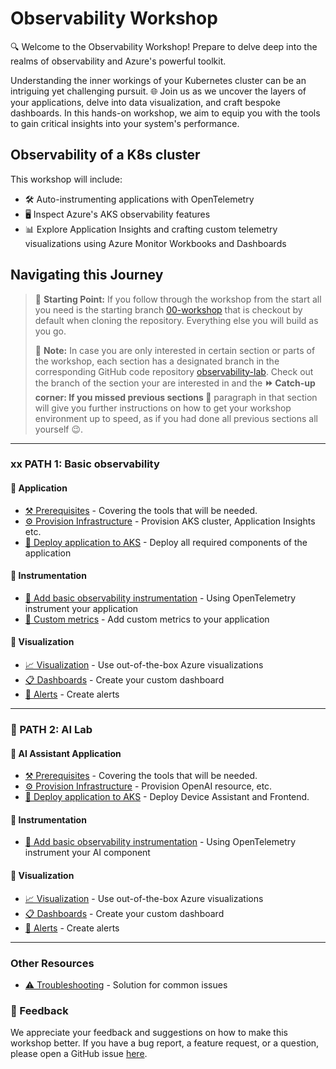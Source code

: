 # Observability Workshop

🔍 Welcome to the Observability Workshop! Prepare to delve deep into the realms of observability and Azure's powerful toolkit.

Understanding the inner workings of your Kubernetes cluster can be an intriguing yet challenging pursuit. 🌐 Join us as we uncover the layers of your applications, delve into data visualization, and craft bespoke dashboards. In this hands-on workshop, we aim to equip you with the tools to gain critical insights into your system's performance.

## Observability of a K8s cluster

This workshop will include:

- 🛠️ Auto-instrumenting applications with OpenTelemetry
- 🖥️ Inspect Azure's AKS observability features
- 📊 Explore Application Insights and crafting custom telemetry visualizations using Azure Monitor Workbooks and Dashboards

## Navigating this Journey

> 📌 **Starting Point:** If you follow through the workshop from the start all you need is the starting branch [00-workshop](https://github.com/observability-lab-cse/observability-lab/tree/00-workshop) that is checkout by default when cloning the repository. Everything else you will build as you go.
>
> 📝 **Note:** In case you are only interested in certain section or parts of the workshop, each section has a designated branch in the corresponding GitHub code repository [observability-lab](https://github.com/observability-lab-cse/observability-lab). Check out the branch of the section your are interested in and the **⏩ Catch-up corner: If you missed previous sections 🏇** paragraph in that section will give you further instructions on how to get your workshop environment up to speed, as if you had done all previous sections all yourself 😉.

---

### xx PATH 1: Basic observability

#### 📱 Application

- [⚒️ Prerequisites](./00-pre-requisite/README.md) - Covering the tools that will be
  needed.
- [⚙️ Provision Infrastructure](./01-provision-infrastructure/README.md) - Provision AKS cluster, Application Insights etc.
- [🧩 Deploy application to AKS](./02-deploy-application/README.md) - Deploy all required components of the application

#### 🎻 Instrumentation

- [🔎 Add basic observability instrumentation](./03-add-basic-observability-instrumentation/README.md) - Using OpenTelemetry instrument your application
- [🌟 Custom metrics](./04-custom-metrics/README.md) - Add custom metrics to your application

#### 🎨 Visualization

- [📈 Visualization](./05-visualization/README.md) - Use out-of-the-box Azure visualizations
- [📋 Dashboards](./06-dashboards/README.md) - Create your custom dashboard
- [🚨 Alerts](./07-alert/README.md) - Create alerts

-----

### 🤖 PATH 2: AI Lab

#### 📱 AI Assistant Application

- [⚒️ Prerequisites](./00-pre-requisite/README.md) - Covering the tools that will be
  needed.
- [⚙️ Provision Infrastructure]() - Provision OpenAI resource, etc.
- [🧩 Deploy application to AKS](./02-deploy-application/README.md) - Deploy Device Assistant and Frontend.

#### 🎻 Instrumentation

- [🔎 Add basic observability instrumentation](./03-add-basic-observability-instrumentation/README.md) - Using OpenTelemetry instrument your AI component

#### 🎨 Visualization

- [📈 Visualization](./05-visualization/README.md) - Use out-of-the-box Azure visualizations
- [📋 Dashboards](./06-dashboards/README.md) - Create your custom dashboard
- [🚨 Alerts](./07-alert/README.md) - Create alerts

----

### Other Resources

- [⚠️ Troubleshooting](./troubleshoot/README.md) - Solution for common issues

### 👋 Feedback

We appreciate your feedback and suggestions on how to make this workshop better. If you have a bug report, a feature request, or a question, please open a GitHub issue [here](https://github.com/observability-lab-cse/observability-lab-workshop/issues).
